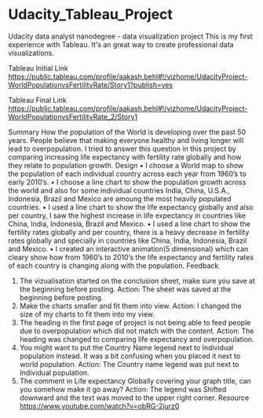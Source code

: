# Udacity_Tableau_Project

Udacity data analyst nanodegree - data visualization project This is my first experience with Tableau. It's an great way to create professional data visualizations.

Tableau Initial Link 
https://public.tableau.com/profile/aakash.behl#!/vizhome/UdacityProject-WorldPopulationvsFertilityRate/Story1?publish=yes

Tableau Final Link 
https://public.tableau.com/profile/aakash.behl#!/vizhome/UdacityProject-WorldPopulationvsFertilityRate_2/Story1

Summary
How the population of the World is developing over the past 50 years. People believe that making everyone healthy and living longer will lead to overpopulation. I tried to answer this question in this project by comparing increasing life expectancy with fertility rate globally and how they relate to population growth.
Design
•	I choose a World map to show the population of each individual country across each year from 1960’s to early 2010’s.
•	I choose a line chart to show the population growth across the world and also for some individual countries India, China, U.S.A., Indonesia, Brazil and Mexico are amoung the most heavily populated countries.
•	I used a line chart to show the life expectancy globally and also per country, I saw the highest increase in life expectancy in countries like China, India, Indonesia, Brazil and Mexico.
•	I used a line chart to show the fertility rates globally and per country, there is a heavy decrease in fertility rates globally and specially in countries like China, India, Indonesia, Brazil and Mexico.
•	I created an interactive animation(5 dimensional) which can cleary show how from 1960’s to 2010’s the life expectancy and fertility rates of each country is changing along with the population.
Feedback
1) The vizualisation started on the conclusion sheet, make sure you save at the beginning before posting.
Action: The sheet was saved at the beginning before posting.
2) Make the charts smaller and fit them into view.
Action: I changed the size of my charts to fit them into my view.
3) The heading in the first page of project is not being able to feed people due to overpopulation which did not match with the content.
Action: The heading was changed to comparing life expectancy and overpopulation.
4) You might want to put the Country Name legend next to Individual population instead. It was a bit confusing when you placed it next to world population.
Action: The Country name legend was put next to Individual population.
5) The comment in Life expectancy Globally covering your graph title, can you somehow make it go away?
Action: The legend was Shifted downward and the text was moved to the upper right corner.
Resource
https://www.youtube.com/watch?v=obRG-2jurz0
